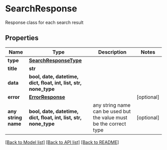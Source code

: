 # SearchResponse

Response class for each search result

## Properties
Name | Type | Description | Notes
------------ | ------------- | ------------- | -------------
**type** | [**SearchResponseType**](SearchResponseType.md) |  | 
**title** | **str** |  | 
**data** | **bool, date, datetime, dict, float, int, list, str, none_type** |  | 
**error** | [**ErrorResponse**](ErrorResponse.md) |  | [optional] 
**any string name** | **bool, date, datetime, dict, float, int, list, str, none_type** | any string name can be used but the value must be the correct type | [optional]

[[Back to Model list]](../README.md#documentation-for-models) [[Back to API list]](../README.md#documentation-for-api-endpoints) [[Back to README]](../README.md)


